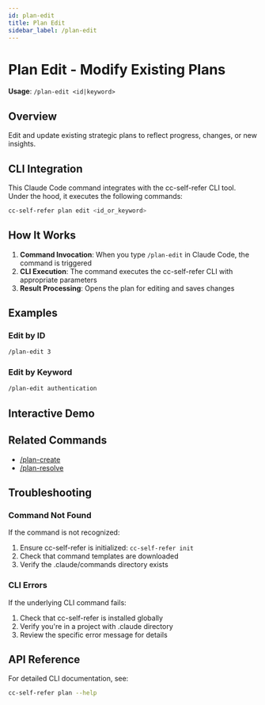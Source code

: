 ```yaml
---
id: plan-edit
title: Plan Edit
sidebar_label: /plan-edit
---
```


# Plan Edit - Modify Existing Plans

**Usage**: `/plan-edit <id|keyword>`

## Overview

Edit and update existing strategic plans to reflect progress, changes, or new insights.

## CLI Integration

This Claude Code command integrates with the cc-self-refer CLI tool. Under the hood, it executes the following commands:

```bash
cc-self-refer plan edit <id_or_keyword>
```

## How It Works

1. **Command Invocation**: When you type `/plan-edit` in Claude Code, the command is triggered
2. **CLI Execution**: The command executes the cc-self-refer CLI with appropriate parameters
3. **Result Processing**: Opens the plan for editing and saves changes

## Examples

### Edit by ID

```bash
/plan-edit 3
```

### Edit by Keyword

```bash
/plan-edit authentication
```

## Interactive Demo

<CommandDemo command="plan-edit" />

## Related Commands

- [/plan-create](./plan-create)
- [/plan-resolve](./plan-resolve)

## Troubleshooting

### Command Not Found

If the command is not recognized:

1. Ensure cc-self-refer is initialized: `cc-self-refer init`
2. Check that command templates are downloaded
3. Verify the .claude/commands directory exists

### CLI Errors

If the underlying CLI command fails:

1. Check that cc-self-refer is installed globally
2. Verify you're in a project with .claude directory
3. Review the specific error message for details

## API Reference

For detailed CLI documentation, see:

```bash
cc-self-refer plan --help
```